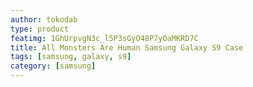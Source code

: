```yaml
---
author: tokodab
type: product
featimg: 1GhUrpvgN3c_l5P3sGyO48P7yOaMKRD7C
title: All Monsters Are Human Samsung Galaxy S9 Case
tags: [samsung, galaxy, s9]
category: [samsung]
---
```

